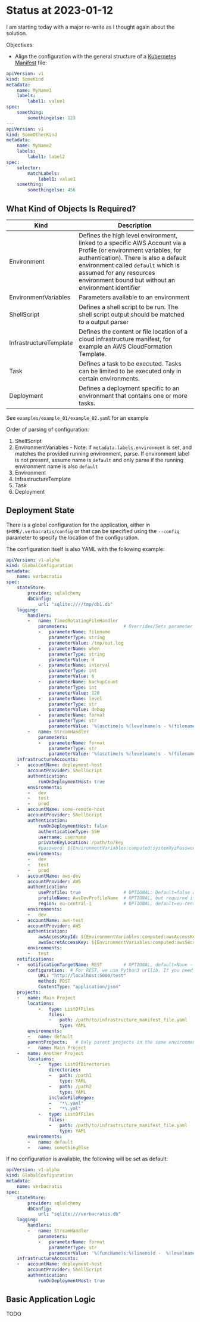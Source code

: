 # Status at 2023-01-12

I am starting today with a major re-write as I thought again about the solution.

Objectives:

* Align the configuration with the general structure of a [Kubernetes Manifest](https://kubernetes.io/docs/concepts/overview/working-with-objects/kubernetes-objects/) file:

```yaml
apiVersion: v1
kind: SomeKind
metadata:
    name: MyName1
    labels:
        label1: value1
spec:
    something:
        somethingelse: 123
---
apiVersion: v1
kind: SomeOtherKind
metadata:
    name: MyName2
    labels:
        label1: label2
spec:
    selector:
        matchLabels:
            label1: value1
    something:
        somethingelse: 456
```

## What Kind of Objects Is Required?

| Kind                      | Description                                                                                                                                                                                                                                                                        |
|---------------------------|------------------------------------------------------------------------------------------------------------------------------------------------------------------------------------------------------------------------------------------------------------------------------------|
| Environment               | Defines the high level environment, linked to a specific AWS Account via a Profile (or environment variables, for authentication). There is also a default environment called `default` which is assumed for any resources environment bound but without an environment identifier |
| EnvironmentVariables      | Parameters available to an environment                                                                                                                                                                                                                                             |
| ShellScript               | Defines a shell script to be run. The shell script output should be matched to a output parser                                                                                                                                                                                     |
| InfrastructureTemplate    | Defines the content or file location of a cloud infrastructure manifest, for example an AWS CloudFormation Template.                                                                                                                                                               |
| Task                      | Defines a task to be executed. Tasks can be limited to be executed only in certain environments.                                                                                                                                                                                   |
| Deployment                | Defines a deployment specific to an environment that contains one or more tasks.                                                                                                                                                                                                   |

See `examples/example_01/example_02.yaml` for an example

Order of parsing of configuration:

1. ShellScript
2. EnvironmentVariables - Note: if `metadata.labels.environment` is set, and matches the provided running environment, parse. If environment label is not present, assume name is `default` and only parse if the running environment name is also `default`
3. Environment 
4. InfrastructureTemplate
5. Task
6. Deployment

## Deployment State

There is a global configuration for the application, either in `$HOME/.verbacratis/config` or that can be specified using the `--config` parameter to specify the location of the configuration.

The configuration itself is also YAML with the following example:

```yaml
apiVersion: v1-alpha
kind: GlobalConfiguration
metadata:
    name: verbacratis
spec:
    stateStore:
        provider: sqlalchemy
        dbConfig:
            url: "sqlite:////tmp/db1.db"
    logging:
        handlers:
        -   name: TimedRotatingFileHandler
            parameters:                     # Overrides/Sets parameter values for the handler
            -   parameterName: filename
                parameterType: string
                parameterValue: /tmp/out.log
            -   parameterName: when
                parameterType: string
                parameterValue: H
            -   parameterName: interval
                parameterType: int
                parameterValue: 6
            -   parameterName: backupCount
                parameterType: int
                parameterValue: 120
            -   parameterName: level
                parameterType: str
                parameterValue: debug
            -   parameterName: format
                parameterType: str
                parameterValue: '%(asctime)s %(levelname)s - %(filename)s %(funcName)s:%(lineno)d - %(message)s'
        -   name: StreamHandler
            parameters:
            -   parameterName: format
                parameterType: str
                parameterValue: '%(asctime)s %(levelname)s - %(filename)s %(funcName)s:%(lineno)d - %(message)s'
    infrastructureAccounts:
    -   accountName: deployment-host
        accountProvider: ShellScript
        authentication:
            runOnDeploymentHost: true
        environments:
        -   dev
        -   test
        -   prod
    -   accountName: some-remote-host
        accountProvider: ShellScript
        authentication:
            runOnDeploymentHost: false
            authenticationType: SSH
            username: username
            privateKeyLocation: /path/to/key
            #password: ${EnvironmentVariables:computed:systemXyzPassword}   # If private key authentication is not used.
        environments:
        -   dev
        -   test
        -   prod
    -   accountName: aws-dev
        accountProvider: AWS
        authentication:
            useProfile: true                # OPTIONAL: Default=false assuming then that the standard AWS CLI Environment Variables are used
            profileName: AwsDevProfileName  # OPTIONAL, but required if "useProfile" is "true" - Automatically sets the environment variable "PROFILE". Used by the cloud provider code.
            region: eu-central-1            # OPTIONAL, default=eu-central-1
        environments:
        -   dev
    -   accountName: aws-test
        accountProvider: AWS
        authentication:
            awsAccessKeyId: ${EnvironmentVariables:computed:awsAccessKeyId}
            awsSecretAccessKey: ${EnvironmentVariables:computed:awsSecretAccessKey}
        environments:
        -   test
    notifications:
    -   notificationTargetName: REST        # OPTIONAL, default=None - providers must be defined in src/verbacratis/notification_providers/registered_providers.py 
        configuration:  # For REST, we use Python3 urllib. If you need to send AWS SNS messages, expose the with a Lambda URL or some other HTTP end-point and that way you can also send e-mails, SMS etc.
            URL: "http://localhost:5000/test"
            method: POST
            ContentType: "application/json"
    projects:
    -   name: Main Project
        locations:
            -   type: ListOfFiles
                files:
                -   path: /path/to/infrastructure_manifest_file.yaml
                    type: YAML
        environments:
        -   name: default
        parentProjects:   # Only parent projects in the same environment will be deployed
        -   name: Main Project
    -   name: Another Project
        locations:
            -   type: ListOfDirectories
                directories:
                -   path: /path1
                    type: YAML
                -   path: /path2
                    type: YAML
                includeFileRegex: 
                -   "*\.yaml"
                -   "*\.yml"
            -   type: ListOfFiles
                files:
                -   path: /path/to/infrastructure_manifest_file.yaml
                    type: YAML
        environments:
        -   name: default
        -   name: somethingElse

```

If no configuration is available, the following will be set as default:

```yaml
apiVersion: v1-alpha
kind: GlobalConfiguration
metadata:
    name: verbacratis
spec:
    stateStore:
        provider: sqlalchemy
        dbConfig:
            url: "sqlite:///verbacratis.db"
    logging:
        handlers:
        -   name: StreamHandler
            parameters:
            -   parameterName: format
                parameterType: str
                parameterValue: '%(funcName)s:%(lineno)d -  %(levelname)s - %(message)s'
    infrastructureAccounts:
    -   accountName: deployment-host
        accountProvider: ShellScript
        authentication:
            runOnDeploymentHost: true
```

## Basic Application Logic

TODO
